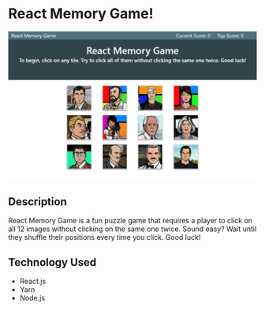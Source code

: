 # React Memory Game!

![Logo](public/images/memory-game.PNG?raw=true "Title")


## Description

React Memory Game is a fun puzzle game that requires a player to click on all 12 images without clicking on the same one twice.  Sound easy? Wait until they shuffle their positions every time you click.  Good luck!


## Technology Used

* React.js
* Yarn
* Node.js
